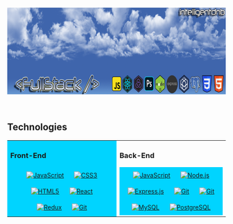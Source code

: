 <p align="center">
  <img height="200" src="./image/coverImage.png"/>
</p>



<br/>

## Technologies  
<table><tr><td valign="top" width="33%" style="background-color:#00d4ff">



### Front-End  
<div align="center">  
<a href="https://www.javascript.com/" target="_blank"><img style="margin: 10px" src="https://profilinator.rishav.dev/skills-assets/javascript-original.svg" alt="JavaScript" height="50" /></a>  
<a href="https://www.w3schools.com/css/" target="_blank"><img style="margin: 10px" src="https://profilinator.rishav.dev/skills-assets/css3-original-wordmark.svg" alt="CSS3" height="50" /></a>  
<a href="https://en.wikipedia.org/wiki/HTML5" target="_blank"><img style="margin: 10px" src="https://profilinator.rishav.dev/skills-assets/html5-original-wordmark.svg" alt="HTML5" height="50" /></a>  
<a href="https://reactjs.org/" target="_blank"><img style="margin: 10px" src="https://profilinator.rishav.dev/skills-assets/react-original-wordmark.svg" alt="React" height="50" /></a>   
<a href="https://redux.js.org/" target="_blank"><img style="margin: 10px" src="https://profilinator.rishav.dev/skills-assets/redux-original.svg" alt="Redux" height="50" /></a>  
<a href="https://git-scm.com/" target="_blank"><img style="margin: 10px" src="https://git-scm.com/images/logos/downloads/Git-Icon-1788C.png" alt="Git" height="50" /></a>  
</div>

</td><td valign="top" width="33%">



### Back-End  
<div align="center" style="background-color:#00d4ff">  
<a href="https://www.javascript.com/" target="_blank"><img style="margin: 10px" src="https://profilinator.rishav.dev/skills-assets/javascript-original.svg" alt="JavaScript" height="50" /></a>  
<a href="https://nodejs.org/" target="_blank"><img style="margin: 10px" src="https://profilinator.rishav.dev/skills-assets/nodejs-original-wordmark.svg" alt="Node.js" height="50" /></a>  
<a href="https://expressjs.com/" target="_blank"><img style="margin: 10px" src="https://imgs.search.brave.com/8UPTT7a8BOS6r5O7X3sCLgW4R3Gg7B4yUZ5O9hnR2FU/rs:fit:284:284:1/g:ce/aHR0cHM6Ly93d3cu/bWVtZW50b3RlY2gu/aW4vYXNzZXRzL2lt/YWdlcy9pY29ucy9l/eHByZXNzLnBuZw" alt="Express.js" height="50" /></a>  
<a href="https://github.com/" target="_blank"><img style="margin: 10px" src="https://imgs.search.brave.com/bJODbPXzpWHw-CA4L6pV_Q1VpmkvYtzsVzkfNflqrS4/rs:fit:956:980:1/g:ce/aHR0cHM6Ly93ZWJz/dG9ja3Jldmlldy5u/ZXQvaW1hZ2VzL2dp/dGh1Yi1pY29uLXBu/Zy00LnBuZw" alt="Git" height="50" /></a>
 <a href="https://sequelize.org/" target="_blank"><img style="margin: 10px" src="https://imgs.search.brave.com/LHVuHkpeb0-ENzrpy4moqAM60ia0cXtzI_onhl8jeck/rs:fit:250:250:1/g:ce/aHR0cDovL2Jsb2cu/ZXNwb2wuZWR1LmVj/L3Rhd3MvZmlsZXMv/MjAxNS8xMS9sb2dv/LXNtYWxsLnBuZw" alt="Git" height="50" /></a>  
<a href="https://www.mysql.com/" target="_blank"><img style="margin: 10px" src="https://profilinator.rishav.dev/skills-assets/mysql-original-wordmark.svg" alt="MySQL" height="50" /></a>  
<a href="https://www.postgresql.org/" target="_blank"><img style="margin: 10px" src="https://profilinator.rishav.dev/skills-assets/postgresql-original-wordmark.svg" alt="PostgreSQL" height="50" /></a>  
</div>

</td></table>

<!--
**intelligentdnb/intelligentdnb** is a ✨ _special_ ✨ repository because its `README.md` (this file) appears on your GitHub profile.
--
Here are some ideas to get you started:

- 🔭 I’m currently working on ...
- 🌱 I’m currently learning ...
- 👯 I’m looking to collaborate on ...
- 🤔 I’m looking for help with ...
- 💬 Ask me about ...
- 📫 How to reach me: ...
- 😄 Pronouns: ...
- ⚡ Fun fact: ...
-->
